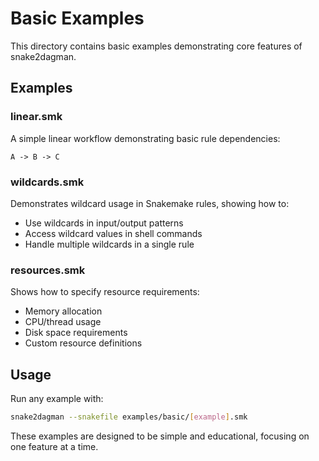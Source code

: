 # Basic Examples

This directory contains basic examples demonstrating core features of snake2dagman.

## Examples

### linear.smk
A simple linear workflow demonstrating basic rule dependencies:
```
A -> B -> C
```

### wildcards.smk
Demonstrates wildcard usage in Snakemake rules, showing how to:
- Use wildcards in input/output patterns
- Access wildcard values in shell commands
- Handle multiple wildcards in a single rule

### resources.smk
Shows how to specify resource requirements:
- Memory allocation
- CPU/thread usage
- Disk space requirements
- Custom resource definitions

## Usage

Run any example with:
```bash
snake2dagman --snakefile examples/basic/[example].smk
```

These examples are designed to be simple and educational, focusing on one feature at a time.
